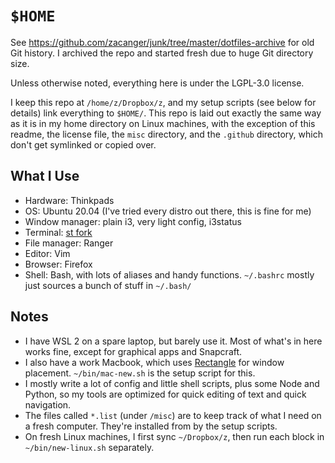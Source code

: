 # `$HOME`

See <https://github.com/zacanger/junk/tree/master/dotfiles-archive> for old
Git history. I archived the repo and started fresh due to huge Git directory
size.

Unless otherwise noted, everything here is under the LGPL-3.0 license.

I keep this repo at `/home/z/Dropbox/z`, and my setup scripts (see below for
details) link everything to `$HOME/`. This repo is laid out exactly the same way
as it is in my home directory on Linux machines, with the exception of this
readme, the license file, the `misc` directory, and the `.github` directory,
which don't get symlinked or copied over.

## What I Use

* Hardware: Thinkpads
* OS: Ubuntu 20.04 (I've tried every distro out there, this is fine for me)
* Window manager: plain i3, very light config, i3status
* Terminal: [st fork](https://github.com/zacanger/st)
* File manager: Ranger
* Editor: Vim
* Browser: Firefox
* Shell: Bash, with lots of aliases and handy functions. `~/.bashrc`
  mostly just sources a bunch of stuff in `~/.bash/`

## Notes

* I have WSL 2 on a spare laptop, but barely use it. Most of what's in here
  works fine, except for graphical apps and Snapcraft.
* I also have a work Macbook, which uses
  [Rectangle](https://github.com/rxhanson/Rectangle) for window placement.
  `~/bin/mac-new.sh` is the setup script for this.
* I mostly write a lot of config and little shell scripts, plus some Node and
  Python, so my tools are optimized for quick editing of text and quick
  navigation.
* The files called `*.list` (under `/misc`) are to keep track of what I need on
  a fresh computer. They're installed from by the setup scripts.
* On fresh Linux machines, I first sync `~/Dropbox/z`, then run each block in
  `~/bin/new-linux.sh` separately.
